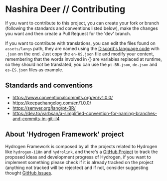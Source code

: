# Nashira Deer // Contributing

If you want to contribute to this project, you can create your fork or branch (following the standards and conventions listed below), make the changes you want and then create a Pull Request for the 'dev' branch.

If you want to contribute with translations, you can edit the files found on `assets/langs` path, they are named using the [Discord's language code](https://discord.com/developers/docs/reference#locales) with `.json` on the end. Just copy the `en-US.json` file and modify your content, remembering that the words involved in {} are variables replaced at runtime, so they should not be translated, you can use the `pt-BR.json`, `de.json` and `es-ES.json` files as example.

## Standards and conventions

- <https://www.conventionalcommits.org/en/v1.0.0/>
- <https://keepachangelog.com/en/1.0.0/>
- <https://semver.org/lang/pt-BR/>
- <https://dev.to/varbsan/a-simplified-convention-for-naming-branches-and-commits-in-git-il4>

## About 'Hydrogen Framework' project

Hydrogen Framework is composed by all the projects related to Hydrogen like `hydrogen-i18n` and `hydrolink`, and there's a [GitHub Project](https://github.com/users/nashiradeer/projects/8) to track the proposed ideas and development progress of Hydrogen, if you want to implement something please check if it is already tracked on the project (anything not tracked will be rejected) and if not, consider suggesting thought [GitHub Issues](https://github.com/nashiradeer/hydrogen/issues).
